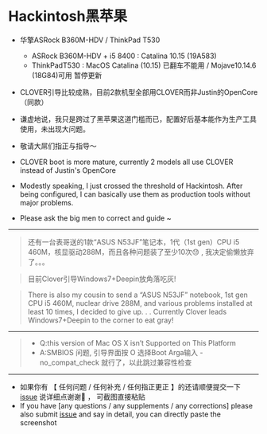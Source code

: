 # Hackintosh黑苹果
+ 华擎ASRock B360M-HDV / ThinkPad T530
    - ASRock B360M-HDV + i5 8400 : Catalina 10.15 (19A583)
    - ThinkPadT530 : MacOS Catalina (10.15) 已翻车不能用 / Mojave10.14.6 (18G84)可用 暂停更新
    
+ CLOVER引导比较成熟，目前2款机型全部用CLOVER而非Justin的OpenCore（同款）
+ 谦虚地说，我只是跨过了黑苹果这道门槛而已，配置好后基本能作为生产工具使用，未出现大问题。
+ 敬请大屌们指正与指导～

+ CLOVER boot is more mature, currently 2 models all use CLOVER instead of Justin's OpenCore
+ Modestly speaking, I just crossed the threshold of Hackintosh. After being configured, I can basically use them as production tools without major problems.
+ Please ask the big men to correct and guide ~
---
> 还有一台表哥送的1款“ASUS N53JF”笔记本，1代（1st gen）CPU i5 460M，核显驱动288M，而且各种问题装了至少10次😓 , 我决定偷懒放弃了。。。

> 目前Clover引导Windows7+Deepin放角落吃灰!

> There is also my cousin to send a “ASUS N53JF” notebook, 1st gen CPU i5 460M, nuclear drive 288M, and various problems installed at least 10 times, I decided to give up. . .
> Currently Clover leads Windows7+Deepin to the corner to eat gray!
---
> + Q:this version of Mac OS X isn’t Supported on This Platform 
> + A:SMBIOS 问题,  引导界面按 O 选择Boot Arga输入 -no_compat_check 就行了，以此跳过兼容性检查
---
- 如果你有 【 任何问题 / 任何补充 / 任何指正更正 】的还请顺便提交一下 [issue](https://github.com/RealKiro/Hackintosh/issues/new) 说详细点谢谢🙏 ， 可截图直接粘贴
- If you have [any questions / any supplements / any corrections] please also submit [issue](https://github.com/RealKiro/Hackintosh/issues/new) and say in detail, you can directly paste the screenshot

